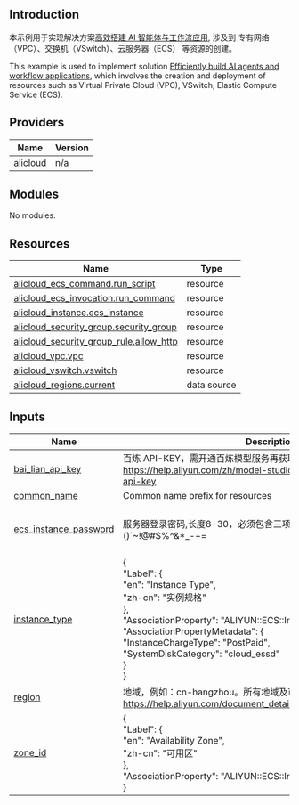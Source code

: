 ## Introduction

<!-- DOCS_DESCRIPTION_CN -->
本示例用于实现解决方案[高效搭建 AI 智能体与工作流应用](https://www.aliyun.com/solution/tech-solution/build-ai-applications-based-on-alibaba-cloud-model-studio), 涉及到 专有网络（VPC）、交换机（VSwitch）、云服务器（ECS） 等资源的创建。
<!-- DOCS_DESCRIPTION_CN -->

<!-- DOCS_DESCRIPTION_EN -->
This example is used to implement solution [Efficiently build AI agents and workflow applications](https://www.aliyun.com/solution/tech-solution/build-ai-applications-based-on-alibaba-cloud-model-studio), which involves the creation and deployment of resources such as Virtual Private Cloud (VPC), VSwitch, Elastic Compute Service (ECS).
<!-- DOCS_DESCRIPTION_EN -->

<!-- BEGIN_TF_DOCS -->
## Providers

| Name | Version |
|------|---------|
| <a name="provider_alicloud"></a> [alicloud](#provider\_alicloud) | n/a |

## Modules

No modules.

## Resources

| Name | Type |
|------|------|
| [alicloud_ecs_command.run_script](https://registry.terraform.io/providers/aliyun/alicloud/latest/docs/resources/ecs_command) | resource |
| [alicloud_ecs_invocation.run_command](https://registry.terraform.io/providers/aliyun/alicloud/latest/docs/resources/ecs_invocation) | resource |
| [alicloud_instance.ecs_instance](https://registry.terraform.io/providers/aliyun/alicloud/latest/docs/resources/instance) | resource |
| [alicloud_security_group.security_group](https://registry.terraform.io/providers/aliyun/alicloud/latest/docs/resources/security_group) | resource |
| [alicloud_security_group_rule.allow_http](https://registry.terraform.io/providers/aliyun/alicloud/latest/docs/resources/security_group_rule) | resource |
| [alicloud_vpc.vpc](https://registry.terraform.io/providers/aliyun/alicloud/latest/docs/resources/vpc) | resource |
| [alicloud_vswitch.vswitch](https://registry.terraform.io/providers/aliyun/alicloud/latest/docs/resources/vswitch) | resource |
| [alicloud_regions.current](https://registry.terraform.io/providers/aliyun/alicloud/latest/docs/data-sources/regions) | data source |

## Inputs

| Name | Description | Type | Default | Required |
|------|-------------|------|---------|:--------:|
| <a name="input_bai_lian_api_key"></a> [bai\_lian\_api\_key](#input\_bai\_lian\_api\_key) | 百炼 API-KEY，需开通百炼模型服务再获取 API-KEY，详情请参考：https://help.aliyun.com/zh/model-studio/developer-reference/get-api-key | `string` | n/a | yes |
| <a name="input_common_name"></a> [common\_name](#input\_common\_name) | Common name prefix for resources | `string` | `"BaiLian"` | no |
| <a name="input_ecs_instance_password"></a> [ecs\_instance\_password](#input\_ecs\_instance\_password) | 服务器登录密码,长度8-30，必须包含三项（大写字母、小写字母、数字、 ()`~!@#$%^&*_-+=|{}[]:;'<>,.?/ 中的特殊符号）` | `string` | n/a | yes |
| <a name="input_instance_type"></a> [instance\_type](#input\_instance\_type) | {<br/>    "Label": {<br/>      "en": "Instance Type",<br/>      "zh-cn": "实例规格"<br/>    },<br/>    "AssociationProperty": "ALIYUN::ECS::Instance::InstanceType",<br/>    "AssociationPropertyMetadata": {<br/>      "InstanceChargeType": "PostPaid",<br/>      "SystemDiskCategory": "cloud\_essd"<br/>    }<br/>  } | `string` | `"ecs.e-c1m2.large"` | no |
| <a name="input_region"></a> [region](#input\_region) | 地域，例如：cn-hangzhou。所有地域及可用区请参见文档：https://help.aliyun.com/document_detail/40654.html#09f1dc16b0uke | `string` | `"cn-hangzhou"` | no |
| <a name="input_zone_id"></a> [zone\_id](#input\_zone\_id) | {<br/>    "Label": {<br/>      "en": "Availability Zone",<br/>      "zh-cn": "可用区"<br/>    },<br/>    "AssociationProperty": "ALIYUN::ECS::Instance::ZoneId"<br/>  } | `string` | `"cn-hangzhou-h"` | no |
<!-- END_TF_DOCS --> 